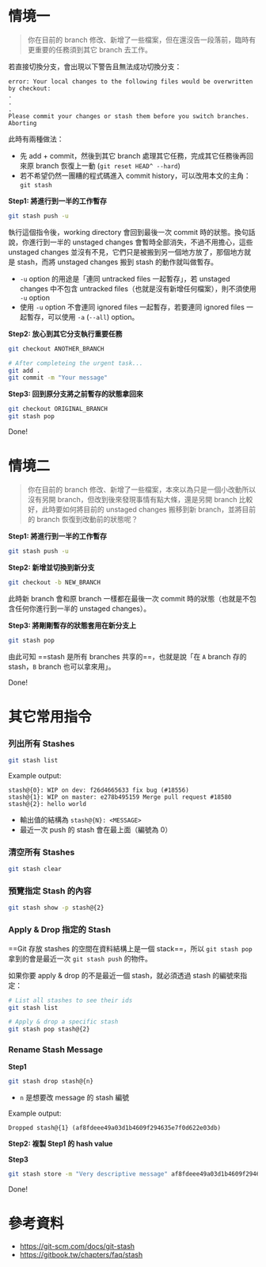 # 情境一

> 你在目前的 branch 修改、新增了一些檔案，但在還沒告一段落前，臨時有更重要的任務須到其它 branch 去工作。

若直接切換分支，會出現以下警告且無法成功切換分支：

```plaintext
error: Your local changes to the following files would be overwritten by checkout:
.
.
.
Please commit your changes or stash them before you switch branches.
Aborting
```

此時有兩種做法：

- 先 add + commit，然後到其它 branch 處理其它任務，完成其它任務後再回來原 branch 恢復上一動 (`git reset HEAD^ --hard`)
- 若不希望仍然一團糟的程式碼進入 commit history，可以改用本文的主角：`git stash`

**Step1: 將進行到一半的工作暫存**

```bash
git stash push -u
```

執行這個指令後，working directory 會回到最後一次 commit 時的狀態。換句話說，你進行到一半的 unstaged changes 會暫時全部消失，不過不用擔心，這些 unstaged changes 並沒有不見，它們只是被搬到另一個地方放了，那個地方就是 stash，而將 unstaged changes 搬到 stash 的動作就叫做暫存。

- `-u` option 的用途是「連同 untracked files 一起暫存」，若 unstaged changes 中不包含 untracked files（也就是沒有新增任何檔案），則不須使用 `-u` option
- 使用 `-u` option 不會連同 ignored files 一起暫存，若要連同 ignored files 一起暫存，可以使用 `-a` (`--all`) option。

**Step2: 放心到其它分支執行重要任務**

```bash
git checkout ANOTHER_BRANCH

# After completeing the urgent task...
git add .
git commit -m "Your message"
```

**Step3: 回到原分支將之前暫存的狀態拿回來**

```bash
git checkout ORIGINAL_BRANCH
git stash pop
```

Done!

# 情境二

> 你在目前的 branch 修改、新增了一些檔案，本來以為只是一個小改動所以沒有另開 branch，但改到後來發現事情有點大條，還是另開 branch 比較好，此時要如何將目前的 unstaged changes 搬移到新 branch，並將目前的 branch 恢復到改動前的狀態呢？

**Step1: 將進行到一半的工作暫存**

```bash
git stash push -u
```

**Step2: 新增並切換到新分支**

```bash
git checkout -b NEW_BRANCH
```

此時新 branch 會和原 branch 一樣都在最後一次 commit 時的狀態（也就是不包含任何你進行到一半的 unstaged changes）。

**Step3: 將剛剛暫存的狀態套用在新分支上**

```bash
git stash pop
```

由此可知 ==stash 是所有 branches 共享的==，也就是說「在 `A` branch 存的 stash，`B` branch 也可以拿來用」。

Done!

# 其它常用指令

### 列出所有 Stashes

```bash
git stash list
```

Example output:

```plaintext
stash@{0}: WIP on dev: f26d4665633 fix bug (#18556)
stash@{1}: WIP on master: e278b495159 Merge pull request #18580
stash@{2}: hello world
```

- 輸出值的結構為 `stash@{N}: <MESSAGE>`
- 最近一次 push 的 stash 會在最上面（編號為 0）

### 清空所有 Stashes

```bash
git stash clear
```

### 預覽指定 Stash 的內容

```bash
git stash show -p stash@{2}
```

### Apply & Drop 指定的 Stash

==Git 存放 stashes 的空間在資料結構上是一個 stack==，所以 `git stash pop` 拿到的會是最近一次 `git stash push` 的物件。

如果你要 apply & drop 的不是最近一個 stash，就必須透過 stash 的編號來指定：

```bash
# List all stashes to see their ids
git stash list

# Apply & drop a specific stash
git stash pop stash@{2}
```

### Rename Stash Message

**Step1**

```bash
git stash drop stash@{n}
```

- `n` 是想要改 message 的 stash 編號

Example output:

```plaintext
Dropped stash@{1} (af8fdeee49a03d1b4609f294635e7f0d622e03db)
```

**Step2: 複製 Step1 的 hash value**

**Step3**

```bash
git stash store -m "Very descriptive message" af8fdeee49a03d1b4609f294635e7f0d622e03db
```

Done!

# 參考資料

- <https://git-scm.com/docs/git-stash>
- <https://gitbook.tw/chapters/faq/stash>
